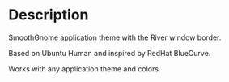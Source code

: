 # Description
SmoothGnome application theme with the River window border.

Based on Ubuntu Human and inspired by RedHat BlueCurve.

Works with any application theme and colors.
